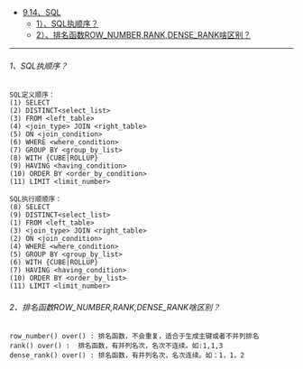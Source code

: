 * [9.14、SQL]()
    - [1）、SQL执顺序？]()
    - [2）、排名函数ROW_NUMBER,RANK,DENSE_RANK啥区别？]()

---
###### 1、SQL执顺序？
    SQL定义顺序：
    (1) SELECT 
    (2) DISTINCT<select_list>
    (3) FROM <left_table>
    (4) <join_type> JOIN <right_table>
    (5) ON <join_condition>
    (6) WHERE <where_condition>
    (7) GROUP BY <group_by_list>
    (8) WITH {CUBE|ROLLUP}
    (9) HAVING <having_condition>
    (10) ORDER BY <order_by_condition>
    (11) LIMIT <limit_number>
    
    SQL执行顺顺序：
    (8) SELECT 
    (9) DISTINCT<select_list>
    (1) FROM <left_table>
    (3) <join_type> JOIN <right_table>
    (2) ON <join_condition>
    (4) WHERE <where_condition>
    (5) GROUP BY <group_by_list>
    (6) WITH {CUBE|ROLLUP}
    (7) HAVING <having_condition>
    (10) ORDER BY <order_by_list>
    (11) LIMIT <limit_number>

###### 2、排名函数ROW_NUMBER,RANK,DENSE_RANK啥区别？
    row_number() over() : 排名函数，不会重复，适合于生成主键或者不并列排名
    rank() over() :  排名函数，有并列名次，名次不连续。如:1,1,3
    dense_rank() over() : 排名函数，有并列名次，名次连续。如：1，1，2
